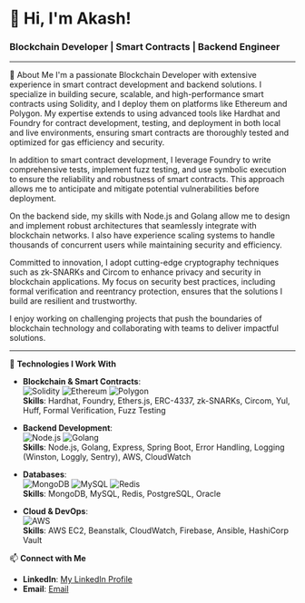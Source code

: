
# 👋 Hi, I'm Akash!

### Blockchain Developer | Smart Contracts | Backend Engineer

---

🚀 About Me
I'm a passionate Blockchain Developer with extensive experience in smart contract development and backend solutions. I specialize in building secure, scalable, and high-performance smart contracts using Solidity, and I deploy them on platforms like Ethereum and Polygon. My expertise extends to using advanced tools like Hardhat and Foundry for contract development, testing, and deployment in both local and live environments, ensuring smart contracts are thoroughly tested and optimized for gas efficiency and security.

In addition to smart contract development, I leverage Foundry to write comprehensive tests, implement fuzz testing, and use symbolic execution to ensure the reliability and robustness of smart contracts. This approach allows me to anticipate and mitigate potential vulnerabilities before deployment.

On the backend side, my skills with Node.js and Golang allow me to design and implement robust architectures that seamlessly integrate with blockchain networks. I also have experience scaling systems to handle thousands of concurrent users while maintaining security and efficiency.

Committed to innovation, I adopt cutting-edge cryptography techniques such as zk-SNARKs and Circom to enhance privacy and security in blockchain applications. My focus on security best practices, including formal verification and reentrancy protection, ensures that the solutions I build are resilient and trustworthy.

I enjoy working on challenging projects that push the boundaries of blockchain technology and collaborating with teams to deliver impactful solutions.

---

🔧 **Technologies I Work With**

- **Blockchain & Smart Contracts**:  
  ![Solidity](https://img.shields.io/badge/Solidity-363636?style=for-the-badge&logo=solidity&logoColor=white) ![Ethereum](https://img.shields.io/badge/Ethereum-3C3C3D?style=for-the-badge&logo=ethereum&logoColor=white) ![Polygon](https://img.shields.io/badge/Polygon-8247E5?style=for-the-badge&logo=polygon&logoColor=white)  
  **Skills**: Hardhat, Foundry, Ethers.js, ERC-4337, zk-SNARKs, Circom, Yul, Huff, Formal Verification, Fuzz Testing

- **Backend Development**:  
  ![Node.js](https://img.shields.io/badge/Node.js-339933?style=for-the-badge&logo=nodedotjs&logoColor=white) ![Golang](https://img.shields.io/badge/Go-00ADD8?style=for-the-badge&logo=go&logoColor=white)  
  **Skills**: Node.js, Golang, Express, Spring Boot, Error Handling, Logging (Winston, Loggly, Sentry), AWS, CloudWatch

- **Databases**:  
  ![MongoDB](https://img.shields.io/badge/MongoDB-47A248?style=for-the-badge&logo=mongodb&logoColor=white) ![MySQL](https://img.shields.io/badge/MySQL-4479A1?style=for-the-badge&logo=mysql&logoColor=white) ![Redis](https://img.shields.io/badge/Redis-DC382D?style=for-the-badge&logo=redis&logoColor=white)  
  **Skills**: MongoDB, MySQL, Redis, PostgreSQL, Oracle

- **Cloud & DevOps**:  
  ![AWS](https://img.shields.io/badge/Amazon_AWS-232F3E?style=for-the-badge&logo=amazonaws&logoColor=white)  
  **Skills**: AWS EC2, Beanstalk, CloudWatch, Firebase, Ansible, HashiCorp Vault


📫 **Connect with Me**

- **LinkedIn**: [My LinkedIn Profile](https://www.linkedin.com/in/akash-kulkarni-78b998152/)
- **Email**: [Email](mailto:akashkulkarni796@gmail.com)

